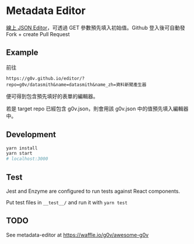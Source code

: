 # Metadata Editor

[線上 JSON Editor](https://g0v.github.io/editor/)，可透過 GET 參數預先填入初始值。Github 登入後可自動發 Fork + create Pull Request

## Example

前往

```
https://g0v.github.io/editor/?repo=g0v/datasmith&name=datasmith&name_zh=資料新聞產生器
```

便可得到包含預先填好的表單的編輯器。

若是 target repo 已經包含 g0v.json，則會用該 g0v.json 中的值預先填入編輯器中。

## Development

```bash
yarn install
yarn start
# localhost:3000
```

## Test

Jest and Enzyme are configured to run tests against React components.

Put test files in `__test__/` and run it with `yarn test`

## TODO

See metadata-editor at https://waffle.io/g0v/awesome-g0v
